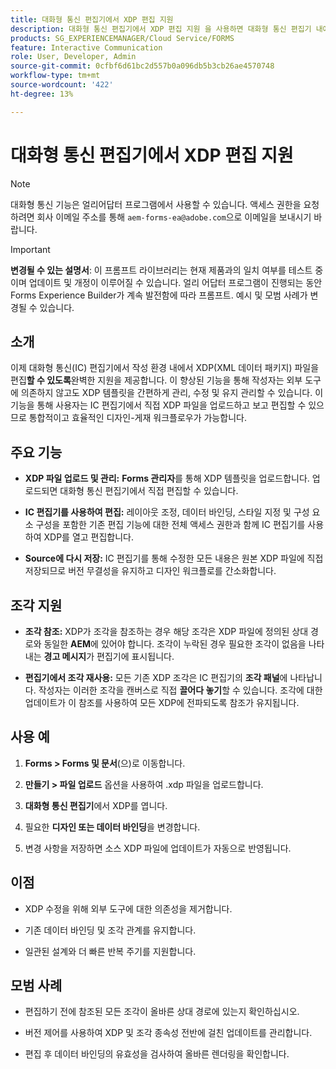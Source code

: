 ```yaml
---
title: 대화형 통신 편집기에서 XDP 편집 지원
description: 대화형 통신 편집기에서 XDP 편집 지원 을 사용하면 대화형 통신 편집기 내에서 기존 xdp를 편집할 수 있습니다.
products: SG_EXPERIENCEMANAGER/Cloud Service/FORMS
feature: Interactive Communication
role: User, Developer, Admin
source-git-commit: 0cfbf6d61bc2d557b0a096db5b3cb26ae4570748
workflow-type: tm+mt
source-wordcount: '422'
ht-degree: 13%

---
```



# 대화형 통신 편집기에서 XDP 편집 지원

>[!NOTE]
>
> 대화형 통신 기능은 얼리어답터 프로그램에서 사용할 수 있습니다. 액세스 권한을 요청하려면 회사 이메일 주소를 통해 `aem-forms-ea@adobe.com`으로 이메일을 보내시기 바랍니다.

>[!IMPORTANT]
>
> **변경될 수 있는 설명서**: 이 프롬프트 라이브러리는 현재 제품과의 일치 여부를 테스트 중이며 업데이트 및 개정이 이루어질 수 있습니다. 얼리 어답터 프로그램이 진행되는 동안 Forms Experience Builder가 계속 발전함에 따라 프롬프트. 예시 및 모범 사례가 변경될 수 있습니다.

## 소개

이제 대화형 통신(IC) 편집기에서 작성 환경 내에서 XDP(XML 데이터 패키지) 파일을 편집&#x200B;**할 수 있도록**&#x200B;완벽한 지원을 제공합니다. 이 향상된 기능을 통해 작성자는 외부 도구에 의존하지 않고도 XDP 템플릿을 간편하게 관리, 수정 및 유지 관리할 수 있습니다. 이 기능을 통해 사용자는 IC 편집기에서 직접 XDP 파일을 업로드하고 보고 편집할 수 있으므로 통합적이고 효율적인 디자인-게재 워크플로우가 가능합니다.

## 주요 기능

- **XDP 파일 업로드 및 관리:**
**Forms 관리자**&#x200B;를 통해 XDP 템플릿을 업로드합니다. 업로드되면 대화형 통신 편집기에서 직접 편집할 수 있습니다.

- **IC 편집기를 사용하여 편집:**
레이아웃 조정, 데이터 바인딩, 스타일 지정 및 구성 요소 구성을 포함한 기존 편집 기능에 대한 전체 액세스 권한과 함께 IC 편집기를 사용하여 XDP를 열고 편집합니다.

- **Source에 다시 저장:**
IC 편집기를 통해 수정한 모든 내용은 원본 XDP 파일에 직접 저장되므로 버전 무결성을 유지하고 디자인 워크플로를 간소화합니다.

## 조각 지원

- **조각 참조:**
XDP가 조각을 참조하는 경우 해당 조각은 XDP 파일에 정의된 상대 경로와 동일한 **AEM**&#x200B;에 있어야 합니다.
조각이 누락된 경우 필요한 조각이 없음을 나타내는 **경고 메시지**&#x200B;가 편집기에 표시됩니다.

- **편집기에서 조각 재사용:**
모든 기존 XDP 조각은 IC 편집기의 **조각 패널**&#x200B;에 나타납니다.
작성자는 이러한 조각을 캔버스로 직접 **끌어다 놓기**&#x200B;할 수 있습니다. 조각에 대한 업데이트가 이 참조를 사용하여 모든 XDP에 전파되도록 참조가 유지됩니다.

## 사용 예

1. **Forms > Forms 및 문서**(으)로 이동합니다.

1. **만들기 > 파일 업로드** 옵션을 사용하여 .xdp 파일을 업로드합니다.

1. **대화형 통신 편집기**&#x200B;에서 XDP를 엽니다.

1. 필요한 **디자인 또는 데이터 바인딩**&#x200B;을 변경합니다.

1. 변경 사항을 저장하면 소스 XDP 파일에 업데이트가 자동으로 반영됩니다.

## 이점

- XDP 수정을 위해 외부 도구에 대한 의존성을 제거합니다.

- 기존 데이터 바인딩 및 조각 관계를 유지합니다.

- 일관된 설계와 더 빠른 반복 주기를 지원합니다.

## 모범 사례

- 편집하기 전에 참조된 모든 조각이 올바른 상대 경로에 있는지 확인하십시오.

- 버전 제어를 사용하여 XDP 및 조각 종속성 전반에 걸친 업데이트를 관리합니다.

- 편집 후 데이터 바인딩의 유효성을 검사하여 올바른 렌더링을 확인합니다.

